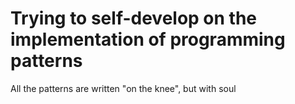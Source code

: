 # Trying to self-develop on the implementation of programming patterns
All the patterns are written "on the knee", but with soul